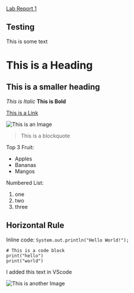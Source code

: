 [Lab Report 1](lab-report-1-week-2.html)

Testing
---


This is some text

# This is a Heading
## This is a smaller heading

*This is Italic*
**This is Bold**

[This is a Link](https://ucsd.edu/)

![This is an Image](https://collegiatewaterpolo.org/wp-content/uploads/2017/08/UC-San-Diego-W-267x300.jpg)

> This is a blockquote

Top 3 Fruit:
* Apples
* Bananas
* Mangos

Numbered List:
1. one
2. two
3. three

Horizontal Rule
---

Inline code: `System.out.println("Hello World!");`

```
# This is a code block
print("hello")
print("world")
```

I added this text in VScode

![This is another Image](https://a.espncdn.com/combiner/i?img=/i/teamlogos/ncaa/500/28.png&h=200&w=200)



